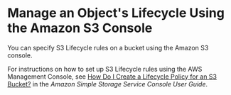 # Manage an Object's Lifecycle Using the Amazon S3 Console<a name="manage-lifecycle-using-console"></a>

You can specify S3 Lifecycle rules on a bucket using the Amazon S3 console\. 

For instructions on how to set up S3 Lifecycle rules using the AWS Management Console, see [ How Do I Create a Lifecycle Policy for an S3 Bucket?](https://docs.aws.amazon.com/AmazonS3/latest/user-guide/create-lifecycle.html) in the *Amazon Simple Storage Service Console User Guide*\.
